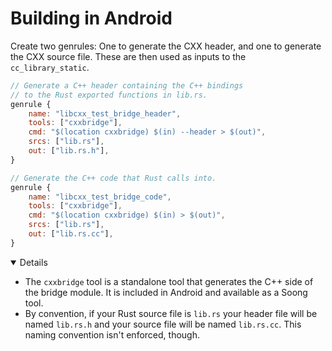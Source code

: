 # Building in Android

Create two genrules: One to generate the CXX header, and one to generate the CXX
source file. These are then used as inputs to the `cc_library_static`.

```javascript
// Generate a C++ header containing the C++ bindings
// to the Rust exported functions in lib.rs.
genrule {
    name: "libcxx_test_bridge_header",
    tools: ["cxxbridge"],
    cmd: "$(location cxxbridge) $(in) --header > $(out)",
    srcs: ["lib.rs"],
    out: ["lib.rs.h"],
}

// Generate the C++ code that Rust calls into.
genrule {
    name: "libcxx_test_bridge_code",
    tools: ["cxxbridge"],
    cmd: "$(location cxxbridge) $(in) > $(out)",
    srcs: ["lib.rs"],
    out: ["lib.rs.cc"],
}
```

<details open='true'>

- The `cxxbridge` tool is a standalone tool that generates the C++ side of the
  bridge module. It is included in Android and available as a Soong tool.
- By convention, if your Rust source file is `lib.rs` your header file will be
  named `lib.rs.h` and your source file will be named `lib.rs.cc`. This naming
  convention isn't enforced, though.

</details>
